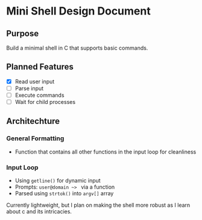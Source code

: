 # Mini Shell Design Document

## Purpose
Build a minimal shell in C that supports basic commands.

## Planned Features
- [x] Read user input
- [ ] Parse input
- [ ] Execute commands
- [ ] Wait for child processes

## Architechture
### General Formatting
- Function that contains all other functions in the input loop for cleanliness

### Input Loop
- Using `getline()` for dynamic input
- Prompts: `user@domain ~> ` via a function
- Parsed using `strtok()` into `argv[]` array


Currently lightweight, but I plan on making the shell more robust as I learn about c and its intricacies.
